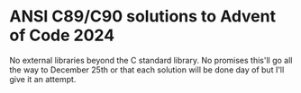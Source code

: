 ANSI C89/C90 solutions to Advent of Code 2024
=============================================

No external libraries beyond the C standard library. No promises this'll go all
the way to December 25th or that each solution will be done day of but I'll
give it an attempt.
